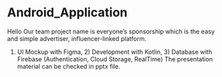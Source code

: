 # Android_Application
Hello Our team project name is everyone’s sponsorship which is the easy and simple advertiser, influencer-linked platform.
1) UI Mockup with Figma, 2) Development with Kotlin, 3) Database with Firebase (Authentication, Cloud Storage, RealTime)
The presentation material can be checked in pptx file.
